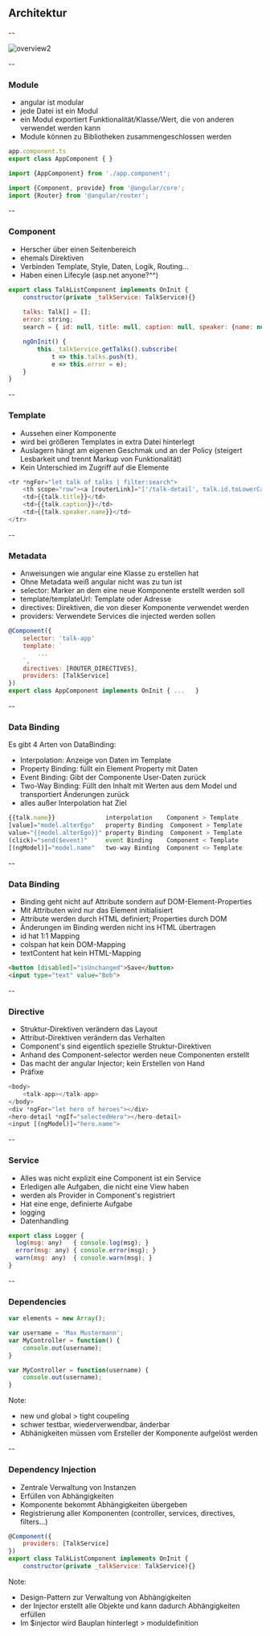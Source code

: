 ## Architektur

--

![overview2](images/overview2.png)

--

### Module
- angular ist modular
- jede Datei ist ein Modul
- ein Modul exportiert Funktionalität/Klasse/Wert, die von anderen verwendet werden kann
- Module können zu Bibliotheken zusammengeschlossen werden

```javascript
app.component.ts
export class AppComponent { }
```
```javascript
import {AppComponent} from './app.component';
```
```javascript
import {Component, provide} from '@angular/core';
import {Router} from '@angular/router';
```

--

### Component
- Herscher über einen Seitenbereich
- ehemals Direktiven
- Verbinden Template, Style, Daten, Logik, Routing...
- Haben einen Lifecyle (asp.net anyone?^^)

```javascript
export class TalkListComponent implements OnInit {
    constructor(private _talkService: TalkService){}
    
    talks: Talk[] = [];
    error: string;
    search = { id: null, title: null, caption: null, speaker: {name: null}};

    ngOnInit() {
        this._talkService.getTalks().subscribe(
            t => this.talks.push(t),
            e => this.error = e);
    }
}
```

--

### Template
- Aussehen einer Komponente
- wird bei größeren Templates in extra Datei hinterlegt
- Auslagern hängt am eigenen Geschmak und an der Policy
  (steigert Lesbarkeit und trennt Markup von Funktionalität)
- Kein Unterschied im Zugriff auf die Elemente

```javascript
<tr *ngFor="let talk of talks | filter:search">
    <th scope="row"><a [routerLink]="['/talk-detail', talk.id.toLowerCase()]">{{talk.id}}</a></th>
    <td>{{talk.title}}</td>
    <td>{{talk.caption}}</td>
    <td>{{talk.speaker.name}}</td>
</tr>
```

--

### Metadata
- Anweisungen wie angular eine Klasse zu erstellen hat
- Ohne Metadata weiß angular nicht was zu tun ist
- selector: Marker an dem eine neue Komponente erstellt werden soll
- template/templateUrl: Template oder Adresse
- directives: Direktiven, die von dieser Komponente verwendet werden
- providers: Verwendete Services die injected werden sollen

```javascript
@Component({
    selector: 'talk-app'
    template: `
        ...
    `,
    directives: [ROUTER_DIRECTIVES],
    providers: [TalkService]
})
export class AppComponent implements OnInit { ...   }
```

--

### Data Binding
Es gibt 4 Arten von DataBinding:
- Interpolation: Anzeige von Daten im Template
- Property Binding: füllt ein Element Property mit Daten
- Event Binding: Gibt der Componente User-Daten zurück
- Two-Way Binding: Füllt den Inhalt mit Werten aus dem Model und transportiert Änderungen zurück
- alles außer Interpolation hat Ziel

```javascript
{{talk.name}}              interpolation    Component > Template
[value]="model.alterEgo"   property Binding  Component > Template
value="{{model.alterEgo}}" property Binding  Component > Template
(click)="send($event)"     event Binding    Component < Template
[(ngModel)]="model.name"   two-way Binding  Component <> Template
```

--

### Data Binding
- Binding geht nicht auf Attribute sondern auf DOM-Element-Properties
- Mit Attributen wird nur das Element initialisiert
- Attribute werden durch HTML definiert; Properties durch DOM
- Änderungen im Binding werden nicht ins HTML übertragen
- id hat 1:1 Mapping
- colspan hat kein DOM-Mapping
- textContent hat kein HTML-Mapping

```HTML
<button [disabled]="isUnchanged">Save</button>
<input type="text" value="Bob">
```

--

### Directive
- Struktur-Direktiven verändern das Layout
- Attribut-Direktiven verändern das Verhalten
- Component's sind eigentlich spezielle Struktur-Direktiven
- Anhand des Component-selector werden neue Componenten erstellt
- Das macht der angular Injector; kein Erstellen von Hand
- Präfixe

```javascript
<body>
    <talk-app></talk-app>
</body>
<div *ngFor="let hero of heroes"></div>
<hero-detail *ngIf="selectedHero"></hero-detail>
<input [(ngModel)]="hero.name">
```

--

### Service
- Alles was nicht explizit eine Component ist ein Service
- Erledigen alle Aufgaben, die nicht eine View haben
- werden als Provider in Component's registriert
- Hat eine enge, definierte Aufgabe
 - logging
 - Datenhandling

```javascript
export class Logger {
  log(msg: any)   { console.log(msg); }
  error(msg: any) { console.error(msg); }
  warn(msg: any)  { console.warn(msg); }
} 
```

--

### Dependencies

```javascript
var elements = new Array();
```
```javascript
var username = 'Max Mustermann';
var MyController = function() {
    console.out(username);
}
```
```javascript
var MyController = function(username) {
    console.out(username);
}
```

Note:
- new und global > tight coupeling
- schwer testbar, wiederverwendbar, änderbar
- Abhänigkeiten müssen vom Ersteller der Komponente aufgelöst werden

--

### Dependency Injection
- Zentrale Verwaltung von Instanzen
- Erfüllen von Abhängigkeiten
- Komponente bekommt Abhängigkeiten übergeben
- Registrierung aller Komponenten (controller, services, directives, filters...)

```javascript
@Component({
    providers: [TalkService]
})
export class TalkListComponent implements OnInit {
    constructor(private _talkService: TalkService){}
```

Note:
- Design-Pattern zur Verwaltung von Abhängigkeiten
- der Injector erstellt alle Objekte und kann dadurch Abhängigkeiten erfüllen
- Im $injector wird Bauplan hinterlegt > moduldefinition
